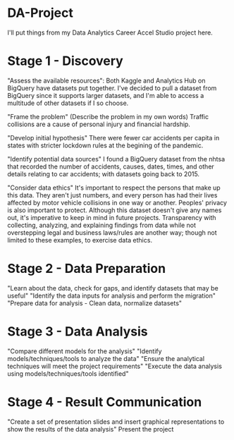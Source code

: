 # DA-Project
I'll put things from my Data Analytics Career Accel Studio project here.
# Stage 1 - Discovery
"Assess the available resources":
  Both Kaggle and Analytics Hub on BigQuery have datasets put together. I've decided to pull a dataset from BigQuery since it supports larger datasets, and I'm able to access a multitude of other datasets if I so choose.
  
"Frame the problem" (Describe the problem in my own words)
  Traffic collisions are a cause of personal injury and financial hardship.
  
"Develop initial hypothesis"
  There were fewer car accidents per capita in states with stricter lockdown rules at the begining of the pandemic.
  
"Identify potential data sources"
  I found a BigQuery dataset from the nhtsa that recorded the number of accidents, causes, dates, times, and other details relating to car accidents; with datasets going back to 2015.
  
"Consider data ethics"
  It's important to respect the persons that make up this data. They aren't just numbers, and every person has had their lives affected by motor vehicle collisions in one way or another. Peoples' privacy is also important to protect. Although this dataset doesn't give any names out, it's imperative to keep in mind in future projects. Transparency with collecting, analyzing, and explaining findings from data while not overstepping legal and business laws/rules are another way; though not limited to these examples, to exercise data ethics.
  
# Stage 2 - Data Preparation
"Learn about the data, check for gaps, and identify datasets that may be useful"
"Identify the data inputs for analysis and perform the migration"
"Prepare data for analysis - Clean data, normalize datasets"
# Stage 3 - Data Analysis
"Compare different models for the analysis"
"Identify models/techniques/tools to analyze the data"
"Ensure the analytical techniques will meet the project requirements"
"Execute the data analysis using models/techniques/tools identified"
# Stage 4 - Result Communication
"Create a set of presentation slides and insert graphical representations to show the results of the data analysis"
Present the project
